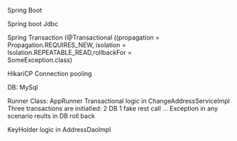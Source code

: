 
Spring Boot

Spring boot Jdbc

Spring Transaction 
  (@Transactional ((propagation = Propagation.REQUIRES_NEW, isolation = Isolation.REPEATABLE_READ,rollbackFor =   
    SomeException.class)

HikariCP Connection pooling

DB: MySql

Runner Class:  AppRunner
Transactional logic in ChangeAddressServiceImpl
  Three transactions are initiatied: 2 DB 1 fake rest call ... Exception in any scenario reults in DB roll back

KeyHolder logic in AddressDaoImpl
  
  





